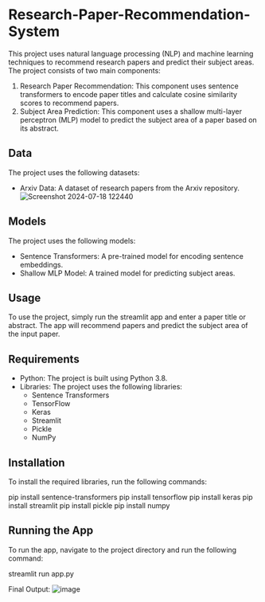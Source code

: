 # Research-Paper-Recommendation-System

This project uses natural language processing (NLP) and machine learning techniques to recommend research papers and predict their subject areas. The project consists of two main components:

1. Research Paper Recommendation: This component uses sentence transformers to encode paper titles and calculate cosine similarity scores to recommend papers.
2. Subject Area Prediction: This component uses a shallow multi-layer perceptron (MLP) model to predict the subject area of a paper based on its abstract.

## Data

The project uses the following datasets:

- Arxiv Data: A dataset of research papers from the Arxiv repository.
![Screenshot 2024-07-18 122440](https://github.com/user-attachments/assets/6f74cd93-c4a0-4b83-afd4-9a39b785ee7e)


## Models

The project uses the following models:

- Sentence Transformers: A pre-trained model for encoding sentence embeddings.
- Shallow MLP Model: A trained model for predicting subject areas.

## Usage

To use the project, simply run the streamlit app and enter a paper title or abstract. The app will recommend papers and predict the subject area of the input paper.

## Requirements

- Python: The project is built using Python 3.8.
- Libraries: The project uses the following libraries:
    - Sentence Transformers
    - TensorFlow
    - Keras
    - Streamlit
    - Pickle
    - NumPy

## Installation

To install the required libraries, run the following commands:

pip install sentence-transformers
pip install tensorflow
pip install keras
pip install streamlit
pip install pickle
pip install numpy

## Running the App

To run the app, navigate to the project directory and run the following command:

streamlit run app.py

Final Output:
![image](https://github.com/user-attachments/assets/a88f870d-99aa-46f3-9c78-e7fb13428192)

